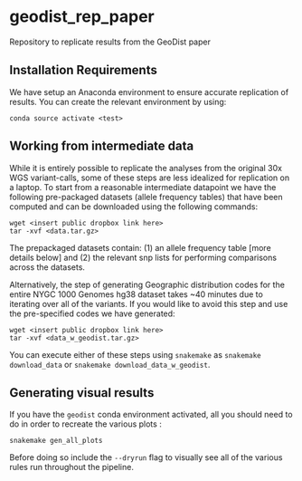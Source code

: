 # geodist_rep_paper
Repository to replicate results from the GeoDist paper


## Installation Requirements

We have setup an Anaconda environment to ensure accurate replication of results. You can create the relevant environment by using:

```
conda source activate <test> 
```



## Working from intermediate data

While it is entirely possible to replicate the analyses from the original 30x WGS variant-calls, some of these steps are less idealized for replication on a laptop. To start from a reasonable intermediate datapoint we have the following pre-packaged datasets (allele frequency tables) that have been computed and can be downloaded using the following commands:

```
wget <insert public dropbox link here>
tar -xvf <data.tar.gz>
```

The prepackaged datasets contain: (1) an allele frequency table [more details below] and (2) the relevant snp lists for performing comparisons across the datasets. 

Alternatively, the step of generating Geographic distribution codes for the entire NYGC 1000 Genomes hg38 dataset takes ~40 minutes due to iterating over all of the variants. If you would like to avoid this step and use the pre-specified codes we have generated:

```
wget <insert public dropbox link here>
tar -xvf <data_w_geodist.tar.gz>
```

You can execute either of these steps using `snakemake` as `snakemake download_data` or `snakemake download_data_w_geodist`.


## Generating visual results 

If you have the `geodist` conda environment activated, all you should need to do in order to recreate the various plots :

```
snakemake gen_all_plots 
```

Before doing so include the `--dryrun` flag to visually see all of the various rules run throughout the pipeline.




